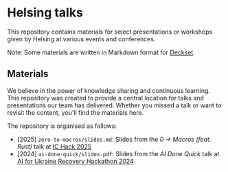 # Helsing talks

This repository contains materials for select presentations or workshops given
by Helsing at various events and conferences.

Note: Some materials are written in Markdown format for [Deckset](https://www.deckset.com/).

## Materials

We believe in the power of knowledge sharing and continuous learning. This
repository was created to provide a central location for talks and presentations
our team has delivered. Whether you missed a talk or want to revisit the
content, you'll find the materials here.

The repository is organised as follows:

- [2025] `zero-to-macros/slides.md`: Slides from the *0 -> Macros (feat. Rust)* talk at [IC Hack 2025](https://ichack.org/)
- [2024] `ai-done-quick/slides.pdf`: Slides from the *AI Done Quick* talk at [AI for Ukraine Recovery Hackathon 2024](https://blog.helsing.ai/ai-for-ukraine-recovery-hackathon-eac351a3afad)